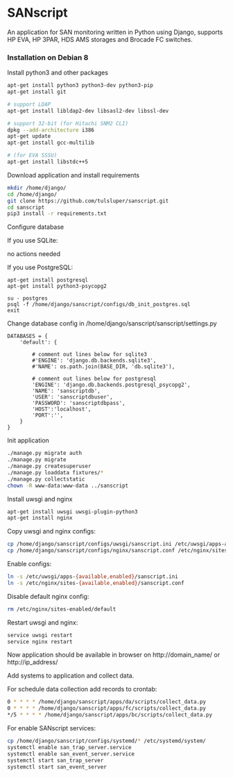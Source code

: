 # SANscript

An application for SAN monitoring written in Python using Django, supports HP EVA, HP 3PAR, HDS AMS storages and Brocade FC switches.

### Installation on Debian 8

Install python3 and other packages
```bash
apt-get install python3 python3-dev python3-pip
apt-get install git

# support LDAP
apt-get install libldap2-dev libsasl2-dev libssl-dev

# support 32-bit (for Hitachi SNM2 CLI)
dpkg --add-architecture i386
apt-get update
apt-get install gcc-multilib

# (for EVA SSSU)
apt-get install libstdc++5
```
Download application and install requirements
```bash
mkdir /home/django/
cd /home/django/
git clone https://github.com/tulsluper/sanscript.git
cd sanscript
pip3 install -r requirements.txt
```
Configure database

If you use SQLite:

no actions needed

If you use PostgreSQL:
```
apt-get install postgresql
apt-get install python3-psycopg2
```
```
su - postgres
psql -f /home/django/sanscript/configs/db_init_postgres.sql
exit
```
Change database config in /home/django/sanscript/sanscript/settings.py
```
DATABASES = {
    'default': {

        # comment out lines below for sqlite3
        #'ENGINE': 'django.db.backends.sqlite3',
        #'NAME': os.path.join(BASE_DIR, 'db.sqlite3'),

        # comment out lines below for postgresql
        'ENGINE': 'django.db.backends.postgresql_psycopg2',
        'NAME': 'sanscriptdb',
        'USER': 'sanscriptdbuser',
        'PASSWORD': 'sanscriptdbpass',
        'HOST':'localhost',
        'PORT':'',
    }
}
```
Init application
```bash
./manage.py migrate auth
./manage.py migrate
./manage.py createsuperuser
./manage.py loaddata fixtures/*
./manage.py collectstatic
chown -R www-data:www-data ../sanscript
```
Install uwsgi and nginx
```bash
apt-get install uwsgi uwsgi-plugin-python3
apt-get install nginx
```
Copy uwsgi and nginx configs:
```bash
cp /home/django/sanscript/configs/uwsgi/sanscript.ini /etc/uwsgi/apps-available/
cp /home/django/sanscript/configs/nginx/sanscript.conf /etc/nginx/sites-available/
```
Enable configs:
```bash
ln -s /etc/uwsgi/apps-{available,enabled}/sanscript.ini
ln -s /etc/nginx/sites-{available,enabled}/sanscript.conf 
```
Disable default nginx config:
```bash
rm /etc/nginx/sites-enabled/default
```
Restart uwsgi and nginx:
```bash
service uwsgi restart
service nginx restart
```
Now application should be available in browser on http://domain_name/ or http://ip_address/

Add systems to application and collect data.

For schedule data collection add records to crontab:
```bash
0 * * * * /home/django/sanscript/apps/da/scripts/collect_data.py
0 * * * * /home/django/sanscript/apps/fc/scripts/collect_data.py
*/5 * * * * /home/django/sanscript/apps/bc/scripts/collect_data.py
```

For enable SANscript services:
```bash
cp /home/django/sanscript/configs/systemd/* /etc/systemd/system/
systemctl enable san_trap_server.service 
systemctl enable san_event_server.service 
systemctl start san_trap_server
systemctl start san_event_server

```
